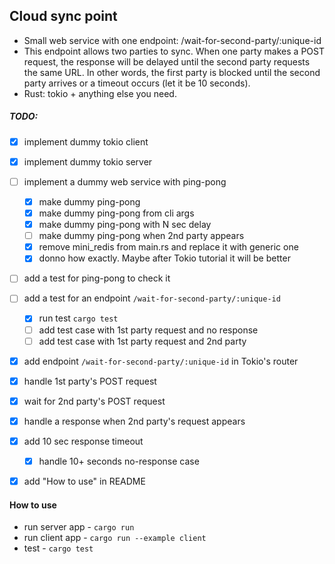 ## Cloud sync point

- Small web service with one endpoint: /wait-for-second-party/:unique-id
- This endpoint allows two parties to sync. When one party makes a POST request, the response will be delayed until the second party requests the same URL. In other words, the first party is blocked until the second party arrives or a timeout occurs (let it be 10 seconds).
- Rust: tokio + anything else you need.

##### TODO:
- [x] implement dummy tokio client
- [x] implement dummy tokio server
- [ ] implement a dummy web service with ping-pong
    - [x] make dummy ping-pong
    - [x] make dummy ping-pong from cli args
    - [x] make dummy ping-pong with N sec delay
    - [ ] make dummy ping-pong when 2nd party appears
    - [x] remove mini_redis from main.rs and replace it with generic one
    - [x] donno how exactly. Maybe after Tokio tutorial it will be better
- [ ] add a test for ping-pong to check it
- [ ] add a test for an endpoint `/wait-for-second-party/:unique-id`
    - [x] run test `cargo test`
    - [ ] add test case with 1st party request and no response
    - [ ] add test case with 1st party request and 2nd party 
- [x] add endpoint `/wait-for-second-party/:unique-id` in Tokio's router
- [x] handle 1st party's POST request
- [x] wait for 2nd party's POST request
- [x] handle a response when 2nd party's request appears
- [x] add 10 sec response timeout
    - [x] handle 10+ seconds no-response case
- [x] add "How to use" in README 


#### How to use
- run server app - `cargo run`
- run client app - `cargo run --example client`
- test - `cargo test`
